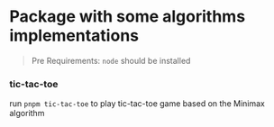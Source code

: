 # Package with some algorithms implementations

> Pre Requirements: `node` should be installed

### tic-tac-toe
run `pnpm tic-tac-toe` to play tic-tac-toe game based on the Minimax algorithm
